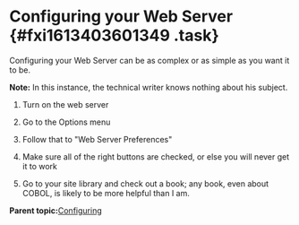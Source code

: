 # Configuring your Web Server {#fxi1613403601349 .task}

Configuring your Web Server can be as complex or as simple as you want it to be.

**Note:** In this instance, the technical writer knows nothing about his subject.

1.  Turn on the web server

2.  Go to the Options menu

3.  Follow that to "Web Server Preferences"

4.  Make sure all of the right buttons are checked, or else you will never get it to work

5.  Go to your site library and check out a book; any book, even about COBOL, is likely to be more helpful than I am.


**Parent topic:**[Configuring](aiq1613403601234.md)

